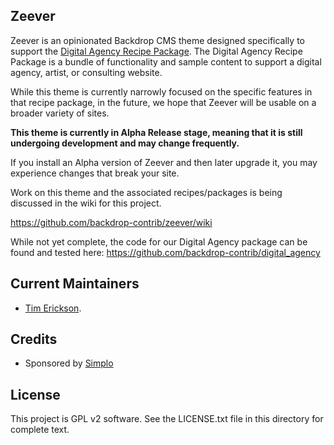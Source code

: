 Zeever
-------

Zeever is an opinionated Backdrop CMS theme designed specifically to 
support the [Digital Agency Recipe Package](https://backdropcms.org/project/digital_agency).
The Digital Agency Recipe Package is a bundle of functionality and sample
content to support a digital agency, artist, or consulting website.

While this theme is currently narrowly focused on the specific features in that recipe package,
in the future, we hope that Zeever will be usable on a broader variety of sites. 

**This theme is currently in Alpha Release stage, meaning that it is still undergoing
development and may change frequently.**

If you install an Alpha version of Zeever and then later upgrade it, you may 
experience changes that break your site. 

Work on this theme and the associated recipes/packages is being discussed in the
wiki for this project.

https://github.com/backdrop-contrib/zeever/wiki

While not yet complete, the code for our Digital Agency package can be found and
tested here: https://github.com/backdrop-contrib/digital_agency

Current Maintainers
-------------------

- [Tim Erickson](https://github.com/stpaultim).

Credits
-------

- Sponsored by [Simplo](https://www.simplo.site)

License
-------

This project is GPL v2 software. 
See the LICENSE.txt file in this directory for complete text.
